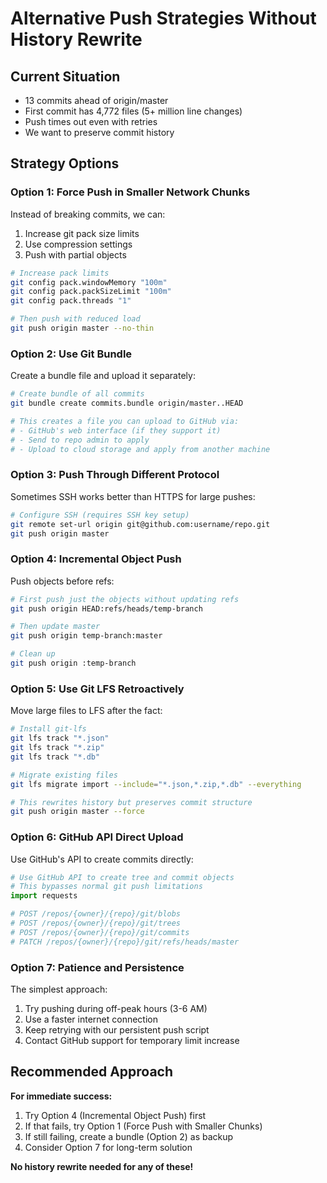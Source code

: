 # Alternative Push Strategies Without History Rewrite

## Current Situation
- 13 commits ahead of origin/master
- First commit has 4,772 files (5+ million line changes)
- Push times out even with retries
- We want to preserve commit history

## Strategy Options

### Option 1: Force Push in Smaller Network Chunks
Instead of breaking commits, we can:
1. Increase git pack size limits
2. Use compression settings
3. Push with partial objects

```bash
# Increase pack limits
git config pack.windowMemory "100m"
git config pack.packSizeLimit "100m"
git config pack.threads "1"

# Then push with reduced load
git push origin master --no-thin
```

### Option 2: Use Git Bundle
Create a bundle file and upload it separately:

```bash
# Create bundle of all commits
git bundle create commits.bundle origin/master..HEAD

# This creates a file you can upload to GitHub via:
# - GitHub's web interface (if they support it)
# - Send to repo admin to apply
# - Upload to cloud storage and apply from another machine
```

### Option 3: Push Through Different Protocol
Sometimes SSH works better than HTTPS for large pushes:

```bash
# Configure SSH (requires SSH key setup)
git remote set-url origin git@github.com:username/repo.git
git push origin master
```

### Option 4: Incremental Object Push
Push objects before refs:

```bash
# First push just the objects without updating refs
git push origin HEAD:refs/heads/temp-branch

# Then update master
git push origin temp-branch:master

# Clean up
git push origin :temp-branch
```

### Option 5: Use Git LFS Retroactively
Move large files to LFS after the fact:

```bash
# Install git-lfs
git lfs track "*.json"
git lfs track "*.zip"
git lfs track "*.db"

# Migrate existing files
git lfs migrate import --include="*.json,*.zip,*.db" --everything

# This rewrites history but preserves commit structure
git push origin master --force
```

### Option 6: GitHub API Direct Upload
Use GitHub's API to create commits directly:

```python
# Use GitHub API to create tree and commit objects
# This bypasses normal git push limitations
import requests

# POST /repos/{owner}/{repo}/git/blobs
# POST /repos/{owner}/{repo}/git/trees  
# POST /repos/{owner}/{repo}/git/commits
# PATCH /repos/{owner}/{repo}/git/refs/heads/master
```

### Option 7: Patience and Persistence
The simplest approach:
1. Try pushing during off-peak hours (3-6 AM)
2. Use a faster internet connection
3. Keep retrying with our persistent push script
4. Contact GitHub support for temporary limit increase

## Recommended Approach

**For immediate success:**
1. Try Option 4 (Incremental Object Push) first
2. If that fails, try Option 1 (Force Push with Smaller Chunks)
3. If still failing, create a bundle (Option 2) as backup
4. Consider Option 7 for long-term solution

**No history rewrite needed for any of these!**